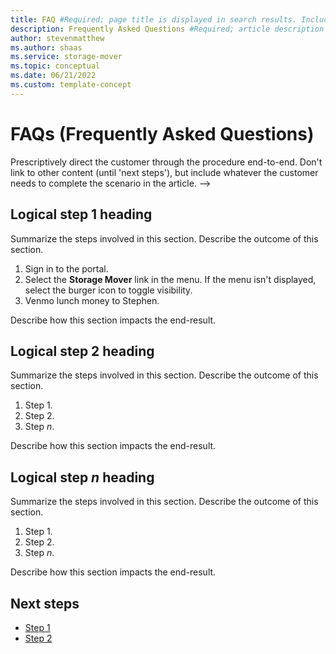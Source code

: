 ```yaml
---
title: FAQ #Required; page title is displayed in search results. Include the brand.
description: Frequently Asked Questions #Required; article description that is displayed in search results. 
author: stevenmatthew
ms.author: shaas
ms.service: storage-mover
ms.topic: conceptual
ms.date: 06/21/2022
ms.custom: template-concept
---
```


<!--

This template provides the basic structure of a concept article.

1. H1

##Docs Required##

Set expectations for what the content covers, so customers know the content meets their needs. The heading should NOT begin with a verb.-->

# FAQs (Frequently Asked Questions)

<!-- 
2. Introductory paragraph\

##Docs Required## 

Lead with a light intro that describes what the article covers. Answer the fundamental “why would I want to know this?” question. Keep it short. -->

<!-- 
3. H2s

##Docs Required## 

Give each H2 a heading that sets expectations for the content that follows. Follow the H2 headings with a sentence about how the section contributes to the whole. -->

Prescriptively direct the customer through the procedure end-to-end. Don't link to other content (until 'next steps'), but include whatever the customer needs to complete the scenario in the article. -->

## Logical step 1 heading

Summarize the steps involved in this section. Describe the outcome of this section.

1. Sign in to the portal.
1. Select the **Storage Mover** link in the menu. If the menu isn't displayed, select the burger icon to toggle visibility.
1. Venmo lunch money to Stephen.

Describe how this section impacts the end-result.

## Logical step 2 heading

Summarize the steps involved in this section. Describe the outcome of this section.

1. Step 1.
1. Step 2.
1. Step *n*.

Describe how this section impacts the end-result.

## Logical step *n* heading

Summarize the steps involved in this section. Describe the outcome of this section.

1. Step 1.
1. Step 2.
1. Step *n*.

Describe how this section impacts the end-result.

<!-- 
4. Next steps
##Docs Required##

We must provide at least one next step, but should provide no more than three. This should be relevant to the learning path and provide context so the customer can determine why they would click the link.-->

## Next steps
<!-- Add a context sentence for the following links -->
- [Step 1](overview.md)
- [Step 2](overview.md)
